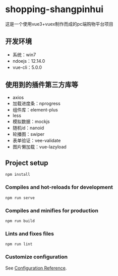 # shopping-shangpinhui
这是一个使用vue3+vuex制作而成的pc端购物平台项目

## 开发环境
+ 系统：win7
+ ndoejs：12.14.0
+ vue-cli：5.0.0

## 使用到的插件第三方库等
+ axios
+ 加载进度条：nprogress
+ 组件库：element-plus
+ less
+ 模拟数据：mockjs
+ 随机id：nanoid
+ 轮播图：swiper
+ 表单验证：vee-validate
+ 图片懒加载：vue-lazyload

## Project setup
```
npm install
```

### Compiles and hot-reloads for development
```
npm run serve
```

### Compiles and minifies for production
```
npm run build
```

### Lints and fixes files
```
npm run lint
```

### Customize configuration
See [Configuration Reference](https://cli.vuejs.org/config/).
